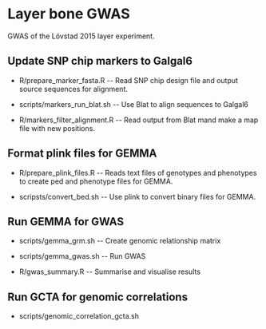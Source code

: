 # Layer bone GWAS

GWAS of the Lövstad 2015 layer experiment.


## Update SNP chip markers to Galgal6

* R/prepare_marker_fasta.R -- Read SNP chip design file and output source
sequences for alignment.

* scripts/markers_run_blat.sh -- Use Blat to align sequences to Galgal6

* R/markers_filter_alignment.R -- Read output from Blat mand make a map file with
new positions.


## Format plink files for GEMMA

* R/prepare_plink_files.R -- Reads text files of genotypes and phenotypes
to create ped and phenotype files for GEMMA.

* scripsts/convert_bed.sh -- Use plink to convert binary files for GEMMA.


## Run GEMMA for GWAS

* scripts/gemma_grm.sh -- Create genomic relationship matrix

* scripts/gemma_gwas.sh -- Run GWAS

* R/gwas_summary.R -- Summarise and visualise results


## Run GCTA for genomic correlations

* scripts/genomic_correlation_gcta.sh